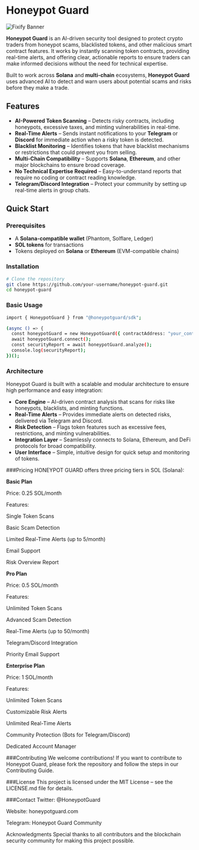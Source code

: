 # Honeypot Guard

![Fixify Banner](https://raw.githubusercontent.com/Exilium-Labs/Fixify/refs/heads/main/Bandner.png)

**Honeypot Guard** is an AI-driven security tool designed to protect crypto traders from honeypot scams, blacklisted tokens, and other malicious smart contract features. It works by instantly scanning token contracts, providing real-time alerts, and offering clear, actionable reports to ensure traders can make informed decisions without the need for technical expertise.

Built to work across **Solana** and **multi-chain** ecosystems, **Honeypot Guard** uses advanced AI to detect and warn users about potential scams and risks before they make a trade.

## Features

- **AI-Powered Token Scanning** – Detects risky contracts, including honeypots, excessive taxes, and minting vulnerabilities in real-time.
- **Real-Time Alerts** – Sends instant notifications to your **Telegram** or **Discord** for immediate action when a risky token is detected.
- **Blacklist Monitoring** – Identifies tokens that have blacklist mechanisms or restrictions that could prevent you from selling.
- **Multi-Chain Compatibility** – Supports **Solana**, **Ethereum**, and other major blockchains to ensure broad coverage.
- **No Technical Expertise Required** – Easy-to-understand reports that require no coding or contract reading knowledge.
- **Telegram/Discord Integration** – Protect your community by setting up real-time alerts in group chats.

## Quick Start

### Prerequisites

- A **Solana-compatible wallet** (Phantom, Solflare, Ledger)
- **SOL tokens** for transactions
- Tokens deployed on **Solana** or **Ethereum** (EVM-compatible chains)

### Installation

```bash
# Clone the repository
git clone https://github.com/your-username/honeypot-guard.git
cd honeypot-guard
```

### Basic Usage

```bash 
import { HoneypotGuard } from "@honeypotguard/sdk";

(async () => {
  const honeypotGuard = new HoneypotGuard({ contractAddress: "your_contract_address" });
  await honeypotGuard.connect();
  const securityReport = await honeypotGuard.analyze();
  console.log(securityReport);
})();

```

### Architecture
Honeypot Guard is built with a scalable and modular architecture to ensure high performance and easy integration:

- **Core Engine** – AI-driven contract analysis that scans for risks like honeypots, blacklists, and minting functions.
- **Real-Time Alerts** – Provides immediate alerts on detected risks, delivered via Telegram and Discord.
- **Risk Detection** – Flags token features such as excessive fees, restrictions, and minting vulnerabilities.
- **Integration Layer** – Seamlessly connects to Solana, Ethereum, and DeFi protocols for broad compatibility.
- **User Interface** – Simple, intuitive design for quick setup and monitoring of tokens.

###Pricing
HONEYPOT GUARD offers three pricing tiers in SOL (Solana):

**Basic Plan**

Price: 0.25 SOL/month

Features:

Single Token Scans

Basic Scam Detection

Limited Real-Time Alerts (up to 5/month)

Email Support

Risk Overview Report

**Pro Plan**

Price: 0.5 SOL/month

Features:

Unlimited Token Scans

Advanced Scam Detection

Real-Time Alerts (up to 50/month)

Telegram/Discord Integration

Priority Email Support

**Enterprise Plan**

Price: 1 SOL/month

Features:

Unlimited Token Scans

Customizable Risk Alerts

Unlimited Real-Time Alerts

Community Protection (Bots for Telegram/Discord)

Dedicated Account Manager

###Contributing
We welcome contributions! If you want to contribute to Honeypot Guard, please fork the repository and follow the steps in our Contributing Guide.

###License
This project is licensed under the MIT License – see the LICENSE.md file for details.

###Contact
Twitter: @HoneypotGuard

Website: honeypotguard.com

Telegram: Honeypot Guard Community

Acknowledgments
Special thanks to all contributors and the blockchain security community for making this project possible.
